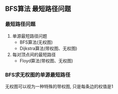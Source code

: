 ## BFS算法 最短路径问题
### 最短路径问题
1. 单源最短路径问题
   - BFS算法(无权图)
   - Dijkstra算法(带权图、无权图)
2. 每对顶点间的最短路径
   - Floyd算法(带权图、无权图)
### BFS求无权图的单源最短路径
无权图可以视为一种特殊的带权图, 只是每条边的权值是1
